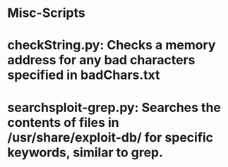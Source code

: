 # Misc-Scripts

# checkString.py: Checks a memory address for any bad characters specified in badChars.txt

# searchsploit-grep.py: Searches the contents of files in /usr/share/exploit-db/ for specific keywords, similar to grep.
